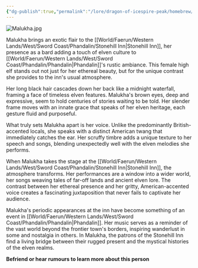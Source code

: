 ```yaml
---
{"dg-publish":true,"permalink":"/lore/dragon-of-icespire-peak/homebrew/npcs/phandalin/stonehill-inn/malukha/"}
---
```


![Malukha.jpg](/img/user/Images/Characters/npcs/Phandalin/Stonehill%20Inn/Malukha.jpg)

Malukha brings an exotic flair to the [[World/Faerun/Western Lands/West/Sword Coast/Phandalin/Stonehill Inn\|Stonehill Inn]], her presence as a bard adding a touch of elven culture to [[World/Faerun/Western Lands/West/Sword Coast/Phandalin/Phandalin\|Phandalin]]'s rustic ambiance. This female high elf stands out not just for her ethereal beauty, but for the unique contrast she provides to the inn's usual atmosphere.

Her long black hair cascades down her back like a midnight waterfall, framing a face of timeless elven features. Malukha's brown eyes, deep and expressive, seem to hold centuries of stories waiting to be told. Her slender frame moves with an innate grace that speaks of her elven heritage, each gesture fluid and purposeful.

What truly sets Malukha apart is her voice. Unlike the predominantly British-accented locals, she speaks with a distinct American twang that immediately catches the ear. Her scruffy timbre adds a unique texture to her speech and songs, blending unexpectedly well with the elven melodies she performs.

When Malukha takes the stage at the [[World/Faerun/Western Lands/West/Sword Coast/Phandalin/Stonehill Inn\|Stonehill Inn]], the atmosphere transforms. Her performances are a window into a wider world, her songs weaving tales of far-off lands and ancient elven lore. The contrast between her ethereal presence and her gritty, American-accented voice creates a fascinating juxtaposition that never fails to captivate her audience.

Malukha's periodic appearances at the inn have become something of an event in [[World/Faerun/Western Lands/West/Sword Coast/Phandalin/Phandalin\|Phandalin]]. Her music serves as a reminder of the vast world beyond the frontier town's borders, inspiring wanderlust in some and nostalgia in others. In Malukha, the patrons of the Stonehill Inn find a living bridge between their rugged present and the mystical histories of the elven realms.

**Befriend or hear rumours to learn more about this person**
